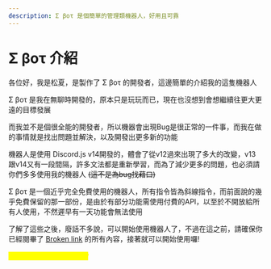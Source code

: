 ```yaml
---
description: Σ βοτ 是個簡單的管理類機器人，好用且可靠
---
```


# Σ βοτ 介紹

各位好，我是松夏，是製作了 Σ βοτ 的開發者，這邊簡單的介紹我的這隻機器人



Σ βοτ 是我在無聊時開發的，原本只是玩玩而已，現在也沒想到會想繼續往更大更遠的目標發展

而我並不是個很全能的開發者，所以機器會出現Bug是很正常的一件事，而我在做的事情就是找出問題並解決，以及開發出更多新的功能

機器人是使用 Discord.js v14開發的，體會了從v12過來出現了多大的改變，v13跟v14又有一段間隔，許多文法都是重新學習，而為了減少更多的問題，也必須請你們多多使用我的機器人 ~~(這不是為bug找藉口)~~

Σ βοτ 是一個近乎完全免費使用的機器人，所有指令皆為斜線指令，而前面說的幾乎免費保留的那一部份，是由於有部分功能需使用付費的API，以至於不開放給所有人使用，不然遲早有一天功能會無法使用



了解了這些之後，廢話不多說，可以開始使用機器人了，不過在這之前，請確保你已經閱畢了 [Broken link](broken-reference "mention") 的所有內容，接著就可以開始使用囉!



_<mark style="color:yellow;">**⚠ 此網頁目前仍在建設中**</mark>_
